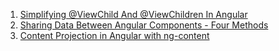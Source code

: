 <ol>
<li>
<a href="https://www.c-sharpcorner.com/article/simplifying-viewchild-and-viewchildren-in-angular-5/" target="_blank">
Simplifying @ViewChild And @ViewChildren In Angular
</a>
</li>
<li><a href="https://angularfirebase.com/lessons/sharing-data-between-angular-components-four-methods/" target="_blank">
    Sharing Data Between Angular Components - Four Methods
</a></li>
<li>
<a href="https://alligator.io/angular/content-projection-angular/" target="_blank">
    Content Projection in Angular with ng-content
</a>
</li>
</ol>